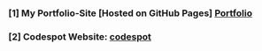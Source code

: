 ### [1] My Portfolio-Site [Hosted on GitHub Pages] [Portfolio](https://pranjalhejib.github.io/portfolio/)
### [2] Codespot Website: [codespot](https://pranjalhejib.github.io/codespot/)
